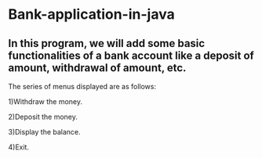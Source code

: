 # Bank-application-in-java
## In this program, we will add some basic functionalities of a bank account like a deposit of amount, withdrawal of amount, etc.

The series of menus displayed are as follows:


1)Withdraw the money.

2)Deposit the money.

3)Display the balance.

4)Exit.
